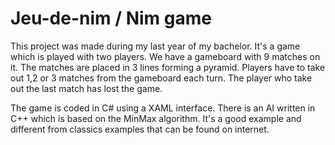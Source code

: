 Jeu-de-nim / Nim game
==========

This project was made during my last year of my bachelor. It's a game which is played with two players. 
We have a gameboard with 9 matches on it. The matches are placed in 3 lines forming a pyramid.
Players have to take out 1,2 or 3 matches from the gameboard each turn. The player who take out the last match has lost the game.

The game is coded in C# using a XAML interface. There is an AI written in C++ which is based on the MinMax algorithm.
It's a good example and different from classics examples that can be found on internet.
